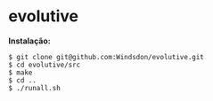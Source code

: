 evolutive
=========

**Instalação:**
````
$ git clone git@github.com:Windsdon/evolutive.git
$ cd evolutive/src
$ make
$ cd ..
$ ./runall.sh
````

